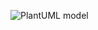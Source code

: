 ![PlantUML model](http://www.plantuml.com/plantuml/svg/ZLN1Sjis4BtZAp0woRNDQPgUaZQJn8PjDhAeeMaxFK8aAcD20Yu0flQa_gX-Gt-it5qX1KKbuuk0VRlxzkq2XDxw85tekvQne4EhUAFbnibEyaRnkfLUUTu0wjM__rZ60FAyxBlkaNzXd1_Uj_9nVi2U62Fm-FWDhtfd6Fpm7z2KwrObzkodBFjvnbT3fd8ClUHOsTxKToao-p7Bp8nNkbN-tDd-db4M_ygR0hDjQDIIPMzY5HAEob0tFmpoaveVl8e10DLtqcm640tjXMaWO6rjYyXVJeVetQXmgurHxltZoceJ_0xLdVGJFp4zHIqeduQe7eAJTK3kGzaqq4HbiU5v6FP7V0Fxt3Jg0MEqlv6jRdBZbGlQclrHdVsiWEhCsQvmUgDDPIlf1ktRU8iWrZdY0Jref3KG-5z-CWSQKdSV7kdWaXZed-HhK4EavAL-jG-WB3Su1PGp6H2nJYSKgqv7IWUGPc0Lo090rNrGxseOM2IYGo9hw3wUrQJDKlc-KudZn9gDaw5l9T1XIhmpaMmXVOZLGADSUvJ4KMnogK5mFFWu343Y4Sp9SYeUwBoY41eq7lXeq3HdKa6KD5_OfrSvkOoQxYAcBFjkhLniYQo5yhwwauQeKi-vKp8ej-iyiQrruizUjhwoqwnJxOCsTPZwg5P1kNjPO-uaat9IohgrXjh7PfEPq_loCijUl8ol1bqVV3PERDT9qwoayyenRO9oVyXQyLmytBj1dhRn7K7VW8LvJldRLAWtOg6A2K7g7fUz2awRpHx_LR-kHo4i5VJBtyV7VB1NVTYBNzhFUt5X6iOeRpkM5_Zi4fGRHhaZ7q63ZyKTkN6uhxOlotuVFJGiik_ImbcKilwK1aoIftt4wAaduPmuYVPRq_eE6-Kb3KwQY27ZQq4a1EqSC32CWqVLispYJY_ckCgNv_oJyAzlCGNGRB_pMCC8aUQPR_dkdn1IZ-NGHOd_FWUlurTA0yNFFR5XHrywOyhq7GLWjwKuFHgMyrA89MpUBzwTV83DxsAnA6vXzrlnGPJiYL8JBimlbW9Ygji2bujIe7rMN9UuvZTeN-KVSH4tL4RavnSLR9RvGC0XTUjOK0XGYWKa0sjULgHlB6RyuTFBihgk-AzyDYmpYEUNnGtOmp9x3RPOde8zB6HVYCKA05W9kLwU5e30IaWf284r8bVNbu8ms6svF-PO7DO1UIAHyFfCTUPBYCoNfFAiB2x1XdK6xR6toZHzr_u7)